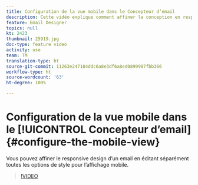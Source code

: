 ```yaml
---
title: Configuration de la vue mobile dans le Concepteur d’email
description: Cette vidéo explique comment affiner la conception en responsive design d’un email dans Adobe Campaign Standard (ACS) en modifiant séparément toutes les options de style pour l’affichage mobile.
feature: Email Designer
topics: null
kt: 2423
thumbnail: 25919.jpg
doc-type: feature video
activity: use
team: TM
translation-type: ht
source-git-commit: 11263e247184ddc6a8e3df6a8ed0899907fbb366
workflow-type: ht
source-wordcount: '63'
ht-degree: 100%

---
```



# Configuration de la vue mobile dans le [!UICONTROL Concepteur d’email] {#configure-the-mobile-view}

Vous pouvez affiner le responsive design d’un email en éditant séparément toutes les options de style pour l’affichage mobile.

>[!VIDEO](https://video.tv.adobe.com/v/25919?quality=12&captions=fre_fr)
